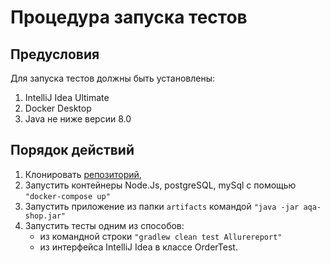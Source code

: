 # **Процедура запуска тестов**

## **Предусловия**

Для запуска тестов должны быть установлены:

1. IntelliJ Idea Ultimate
1. Docker Desktop
1. Java не ниже версии 8.0

## **Порядок действий**

1. Клонировать [репозиторий](https://github.com/Warlokk/QA-Diploma),
1. Запустить контейнеры Node.Js, postgreSQL, mySql с помощью `"docker-compose up"`
1. Запустить приложение из папки `artifacts` командой `"java -jar aqa-shop.jar"`
1. Запустить тесты одним из способов:
    * из командной строки `"gradlew clean test Allurereport"`
    * из интерфейса IntelliJ Idea в классе OrderTest.